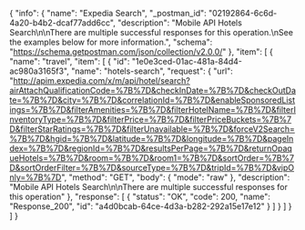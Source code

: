 {
  "info": {
    "name": "Expedia Search",
    "_postman_id": "02192864-6c6d-4a20-b4b2-dcaf77add6cc",
    "description": "Mobile API Hotels Search\n\nThere are multiple successful responses for this operation.\nSee the examples below for more information.",
    "schema": "https://schema.getpostman.com/json/collection/v2.0.0/"
  },
  "item": [
    {
      "name": "travel",
      "item": [
        {
          "id": "1e0e3ced-01ac-481a-84d4-ac980a3165f3",
          "name": "hotels-search",
          "request": {
            "url": "http://apim.expedia.com/x/m/api/hotel/search?airAttachQualificationCode=%7B%7D&checkInDate=%7B%7D&checkOutDate=%7B%7D&city=%7B%7D&correlationId=%7B%7D&enableSponsoredListings=%7B%7D&filterAmenities=%7B%7D&filterHotelName=%7B%7D&filterInventoryType=%7B%7D&filterPrice=%7B%7D&filterPriceBuckets=%7B%7D&filterStarRatings=%7B%7D&filterUnavailable=%7B%7D&forceV2Search=%7B%7D&hgid=%7B%7D&latitude=%7B%7D&longitude=%7B%7D&pageIndex=%7B%7D&regionId=%7B%7D&resultsPerPage=%7B%7D&returnOpaqueHotels=%7B%7D&room=%7B%7D&room1=%7B%7D&sortOrder=%7B%7D&sortOrderFilter=%7B%7D&sourceType=%7B%7D&tripId=%7B%7D&vipOnly=%7B%7D",
            "method": "GET",
            "body": {
              "mode": "raw"
            },
            "description": "Mobile API Hotels Search\n\nThere are multiple successful responses for this operation"
          },
          "response": [
            {
              "status": "OK",
              "code": 200,
              "name": "Response_200",
              "id": "a4d0bcab-64ce-4d3a-b282-292a15e17e12"
            }
          ]
        }
      ]
    }
  ]
}